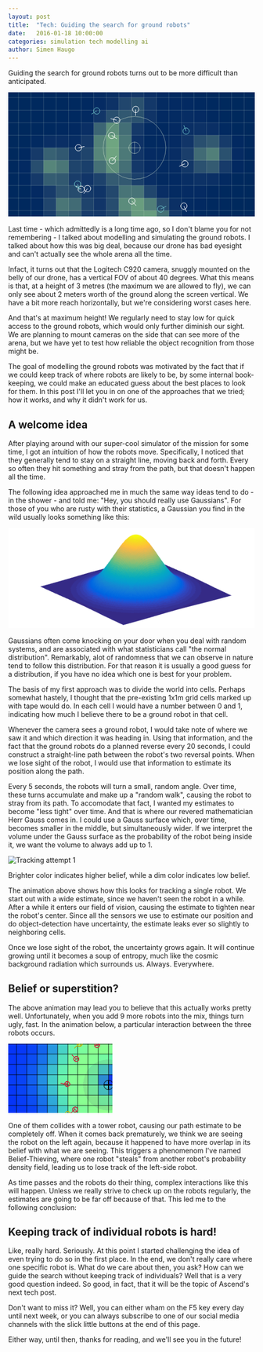 ```yaml
---
layout: post
title:  "Tech: Guiding the search for ground robots"
date:   2016-01-18 10:00:00
categories: simulation tech modelling ai
author: Simen Haugo
---
```


Guiding the search for ground robots turns out to be more difficult than anticipated.

![Mysterious simulation](/public/assets/tech-guiding-search/title.png)

Last time - which admittedly is a long time ago, so I don't blame you for not remembering - I talked about modelling and simulating the ground robots. I talked about how this was big deal, because our drone has bad eyesight and can't actually see the whole arena all the time.

Infact, it turns out that the Logitech C920 camera, snuggly mounted on the belly of our drone, has a vertical FOV of about 40 degrees. What this means is that, at a height of 3 metres (the maximum we are allowed to fly), we can only see about 2 meters worth of the ground along the screen vertical. We have a bit more reach horizontally, but we're considering worst cases here.

And that's at maximum height! We regularly need to stay low for quick access to the ground robots, which would only further diminish our sight. We are planning to mount cameras on the side that can see more of the arena, but we have yet to test how reliable the object recognition from those might be.

The goal of modelling the ground robots was motivated by the fact that if we could keep track of where robots are likely to be, by some internal book-keeping, we could make an educated guess about the best places to look for them. In this post I'll let you in on one of the approaches that we tried; how it works, and why it didn't work for us.

A welcome idea
--------------
After playing around with our super-cool simulator of the mission for some time, I got an intuition of how the robots move. Specifically, I noticed that they generally tend to stay on a straight line, moving back and forth. Every so often they hit something and stray from the path, but that doesn't happen all the time.

The following idea approached me in much the same way ideas tend to do - in the shower - and told me: "Hey, you should really use Gaussians". For those of you who are rusty with their statistics, a Gaussian you find in the wild usually looks something like this:

![Gaussian 2D surface](/public/assets/tech-guiding-search/gaussian.png)

Gaussians often come knocking on your door when you deal with random systems, and are associated with what statisticians call "the normal distribution". Remarkably, alot of randomness that we can observe in nature tend to follow this distribution. For that reason it is usually a good guess for a distribution, if you have no idea which one is best for your problem.

The basis of my first approach was to divide the world into cells. Perhaps somewhat hastely, I thought that the pre-existing 1x1m grid cells marked up with tape would do. In each cell I would have a number between 0 and 1, indicating how much I believe there to be a ground robot in that cell.

Whenever the camera sees a ground robot, I would take note of where we saw it and which direction it was heading in. Using that information, and the fact that the ground robots do a planned reverse every 20 seconds, I could construct a straight-line path between the robot's two reversal points. When we lose sight of the robot, I would use that information to estimate its position along the path.

Every 5 seconds, the robots will turn a small, random angle. Over time, these turns accumulate and make up a "random walk", causing the robot to stray from its path. To accomodate that fact, I wanted my estimates to become "less tight" over time. And that is where our revered mathematician Herr Gauss comes in. I could use a Gauss surface which, over time, becomes smaller in the middle, but simultaneously wider. If we interpret the volume under the Gauss surface as the probability of the robot being inside it, we want the volume to always add up to 1.

![Tracking attempt 1](/public/assets/tech-guiding-search/tracking-1.gif)
<p class="text-muted centered">
    Brighter color indicates higher belief, while a dim color indicates low belief.
</p>

The animation above shows how this looks for tracking a single robot. We start out with a wide estimate, since we haven't seen the robot in a while. After a while it enters our field of vision, causing the estimate to tighten near the robot's center. Since all the sensors we use to estimate our position and do object-detection have uncertainty, the estimate leaks ever so slightly to neighboring cells.

Once we lose sight of the robot, the uncertainty grows again. It will continue growing until it becomes a soup of entropy, much like the cosmic background radiation which surrounds us. Always. Everywhere.

Belief or superstition?
-----------------------
The above animation may lead you to believe that this actually works pretty well. Unfortunately, when you add 9 more robots into the mix, things turn ugly, fast. In the animation below, a particular interaction between the three robots occurs.

![Tracking attempt 2](/public/assets/tech-guiding-search/tracking-2.gif)

One of them collides with a tower robot, causing our path estimate to be completely off. When it comes back prematurely, we think we are seeing the robot on the left again, because it happened to have more overlap in its belief with what we are seeing. This triggers a phenomenom I've named Belief-Thieving, where one robot "steals" from another robot's probability density field, leading us to lose track of the left-side robot.

As time passes and the robots do their thing, complex interactions like this will happen. Unless we really strive to check up on the robots regularly, the estimates are going to be far off because of that. This led me to the following conclusion:

Keeping track of individual robots is hard!
-------------------------------------------
Like, really hard. Seriously. At this point I started challenging the idea of even trying to do so in the first place. In the end, we don't really care where one specific robot is. What do we care about then, you ask? How can we guide the search without keeping track of individuals? Well that is a very good question indeed. So good, in fact, that it will be the topic of Ascend's next tech post.

Don't want to miss it? Well, you can either wham on the F5 key every day until next week, or you can always subscribe to one of our social media channels with the slick little buttons at the end of this page.

Either way, until then, thanks for reading, and we'll see you in the future!
